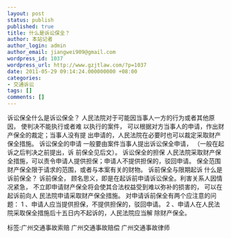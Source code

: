```yaml
---
layout: post
status: publish
published: true
title: 什么是诉讼保全？
author: 本站记者
author_login: admin
author_email: jiangwei909@gmail.com
wordpress_id: 1037
wordpress_url: http://www.gzjtlaw.com/?p=1037
date: 2011-05-29 09:14:24.000000000 +08:00
categories:
- 交通诉讼
tags: []
comments: []
---
```

诉讼保全什么是诉讼保全？  人民法院对于可能因当事人一方的行为或者其他原因， 使判决不能执行或者难 以执行的案件， 可以根据对方当事人的申请，作出财产保全的裁定；当事人没有提 出申请的，人民法院在必要时也可以裁定采取财产保全措施。  诉讼保全的申请  一般要由案件当事人提出诉讼保全申请， （一般在起诉之后判决之前提出，诉 前保全见后文）。  诉讼保全的担保  人民法院采取财产保全措施，可以责令申请人提供担保；申请人不提供担保的，驳回申请。  保全范围  财产保全限于请求的范围，或者与本案有关的财物。  诉前保全与限期起诉  什么是诉前保全？  诉前保全， 顾名思义，即是在起诉前申请诉讼保全。利害关系人因情况紧急， 不立即申请财产保全将会使其合法权益受到难以弥补的损害的， 可以在起诉前向人 民法院申请采取财产保全措施。 对申请诉前保全有两个应注意的问题：  1 、申请人应当提供担保，不提供担保的，驳回申请。  2 、申请人在人民法院采取保全措施后十五日内不起诉的，人民法院应当解 除财产保全。标签:广州交通事故索赔 广州交通事故赔偿 广州交通事故律师
